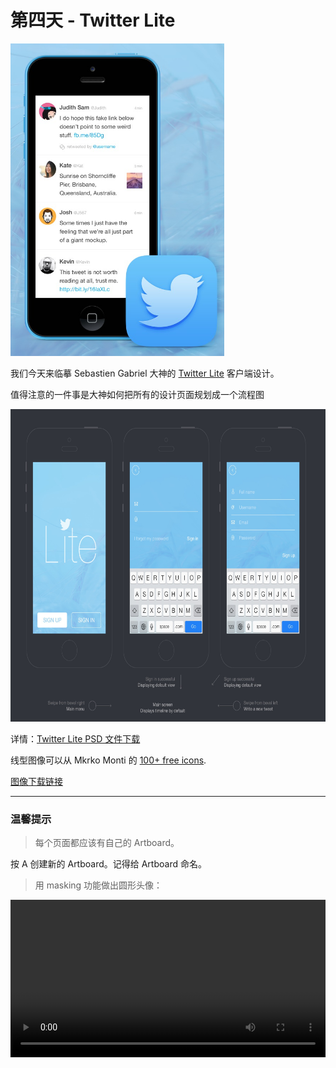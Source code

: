 # 第四天 - Twitter Lite

<img src="twitter-lite.jpg" height="500"/>

我们今天来临摹 Sebastien Gabriel 大神的 [Twitter Lite](http://sgabriel.dunked.com/twitter-lite) 客户端设计。

值得注意的一件事是大神如何把所有的设计页面规划成一个流程图

<img src="ui-flow.jpg" height="500"/>

详情：[Twitter Lite PSD 文件下载](http://sebastien-gabriel.com/freebies/twitter-lite.zip)

线型图像可以从 Mkrko Monti 的 [100+ free icons](https://dribbble.com/shots/1344983-Simple-Line-Icons-100-free-icons-Ai-Eps-Svg-Psd).

[图像下载链接](https://dribbble.com/shots/1344983-Simple-Line-Icons-100-free-icons-Ai-Eps-Svg-Psd/attachments/195525)

***

### 温馨提示

> 每个页面都应该有自己的 Artboard。

按 A 创建新的 Artboard。记得给 Artboard 命名。

> 用 masking 功能做出圆形头像：

<video src="04-round-profile-image.mp4" width="100%" controls=true></video>